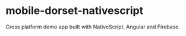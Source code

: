 # mobile-dorset-nativescript
Cross platform demo app built with NativeScript, Angular and Firebase. 
